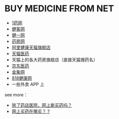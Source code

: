 # BUY MEDICINE FROM NET

- [1药网](http://www.111.com.cn/)
- [健客网](http://www.jianke.com/)
- [健一网](http://www.j1.com/)
- [药房网](http://www.yaofang.cn/)
- [阿里健康天猫旗舰店](https://alihealth.tmall.com/shop/view_shop.htm)
- [天猫医药](https://yao.tmall.com/)
- 天猫上的各大药房旗舰店（直接天猫搜药名）
- [京东医药](https://yao.jd.com/)
- [金象网](http://www.jinxiang.com/)
- [818健康网](http://www.818.com/)
- 一些外卖 APP 上


see more：

- [除了药店医院，网上能买药吗？](https://www.v2ex.com/t/316691)
- [网上买药在哪买？ ?](https://www.zhihu.com/question/29194569)